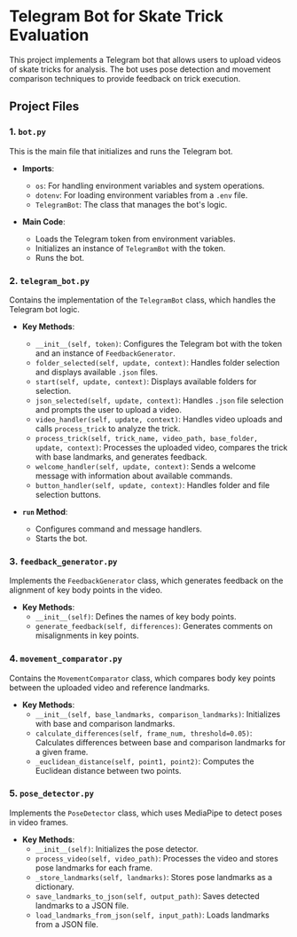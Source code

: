 # Telegram Bot for Skate Trick Evaluation

This project implements a Telegram bot that allows users to upload videos of skate tricks for analysis. The bot uses pose detection and movement comparison techniques to provide feedback on trick execution.

## Project Files

### 1. `bot.py`

This is the main file that initializes and runs the Telegram bot.

- **Imports**:
  - `os`: For handling environment variables and system operations.
  - `dotenv`: For loading environment variables from a `.env` file.
  - `TelegramBot`: The class that manages the bot's logic.

- **Main Code**:
  - Loads the Telegram token from environment variables.
  - Initializes an instance of `TelegramBot` with the token.
  - Runs the bot.

### 2. `telegram_bot.py`

Contains the implementation of the `TelegramBot` class, which handles the Telegram bot logic.

- **Key Methods**:
  - `__init__(self, token)`: Configures the Telegram bot with the token and an instance of `FeedbackGenerator`.
  - `folder_selected(self, update, context)`: Handles folder selection and displays available `.json` files.
  - `start(self, update, context)`: Displays available folders for selection.
  - `json_selected(self, update, context)`: Handles `.json` file selection and prompts the user to upload a video.
  - `video_handler(self, update, context)`: Handles video uploads and calls `process_trick` to analyze the trick.
  - `process_trick(self, trick_name, video_path, base_folder, update, context)`: Processes the uploaded video, compares the trick with base landmarks, and generates feedback.
  - `welcome_handler(self, update, context)`: Sends a welcome message with information about available commands.
  - `button_handler(self, update, context)`: Handles folder and file selection buttons.

- **`run` Method**:
  - Configures command and message handlers.
  - Starts the bot.

### 3. `feedback_generator.py`

Implements the `FeedbackGenerator` class, which generates feedback on the alignment of key body points in the video.

- **Key Methods**:
  - `__init__(self)`: Defines the names of key body points.
  - `generate_feedback(self, differences)`: Generates comments on misalignments in key points.

### 4. `movement_comparator.py`

Contains the `MovementComparator` class, which compares body key points between the uploaded video and reference landmarks.

- **Key Methods**:
  - `__init__(self, base_landmarks, comparison_landmarks)`: Initializes with base and comparison landmarks.
  - `calculate_differences(self, frame_num, threshold=0.05)`: Calculates differences between base and comparison landmarks for a given frame.
  - `_euclidean_distance(self, point1, point2)`: Computes the Euclidean distance between two points.

### 5. `pose_detector.py`

Implements the `PoseDetector` class, which uses MediaPipe to detect poses in video frames.

- **Key Methods**:
  - `__init__(self)`: Initializes the pose detector.
  - `process_video(self, video_path)`: Processes the video and stores pose landmarks for each frame.
  - `_store_landmarks(self, landmarks)`: Stores pose landmarks as a dictionary.
  - `save_landmarks_to_json(self, output_path)`: Saves detected landmarks to a JSON file.
  - `load_landmarks_from_json(self, input_path)`: Loads landmarks from a JSON file.
